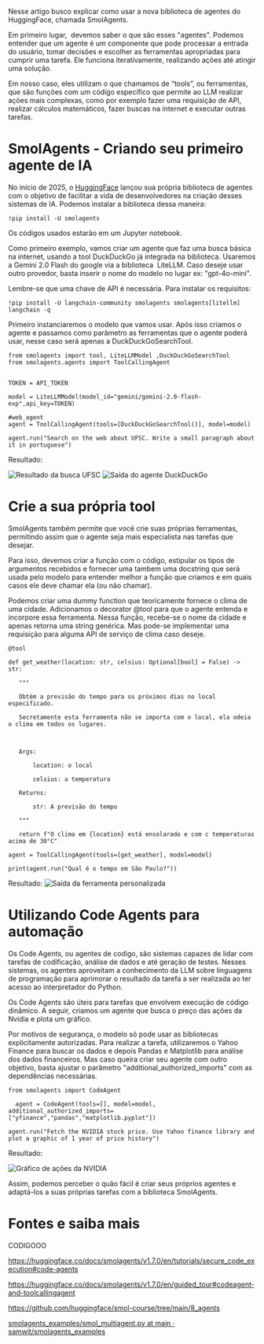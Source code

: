 
Nesse artigo busco explicar como usar a nova biblioteca de agentes do HuggingFace, chamada SmolAgents. 

Em primeiro lugar,  devemos saber o que são esses "agentes". Podemos entender que um agente é um componente que pode processar a entrada do usuário, tomar decisões e escolher as ferramentas apropriadas para cumprir uma tarefa. Ele funciona iterativamente, realizando ações até atingir uma solução.

Em nosso caso, eles utilizam o que chamamos de “tools”, ou ferramentas, que são funções com um código específico que permite ao LLM realizar ações mais complexas, como por exemplo fazer uma requisição de API, realizar cálculos matemáticos, fazer buscas na internet e executar outras tarefas.


# SmolAgents - Criando seu primeiro agente de IA

No início de 2025, o [HuggingFace](https://huggingface.co/docs/smolagents/index) lançou sua própria biblioteca de agentes com o objetivo de facilitar a vida de desenvolvedores na criação desses sistemas de IA. 
Podemos instalar a biblioteca dessa maneira: 

```
!pip install -U smolagents
```

Os códigos usados estarão em um Jupyter notebook.

Como primeiro exemplo, vamos criar um agente que faz uma busca básica na internet, usando a tool  DuckDuckGo já integrada na biblioteca. Usaremos a Gemini 2.0 Flash do google via a biblioteca  LiteLLM. Caso deseje usar outro provedor, basta inserir o nome do modelo no lugar ex: "gpt-4o-mini".

Lembre-se que uma chave de API é necessária.
Para instalar os requisitos:

```
!pip install -U langchain-community smolagents smolagents[litellm] langchain -q
```

Primeiro instanciaremos o modelo que vamos usar. Após isso criamos o agente e passamos como parâmetro as ferramentas que o agente poderá usar, nesse caso será apenas a DuckDuckGoSearchTool.

```
from smolagents import tool, LiteLLMModel ,DuckDuckGoSearchTool
from smolagents.agents import ToolCallingAgent


TOKEN = API_TOKEN

model = LiteLLMModel(model_id="gemini/gemini-2.0-flash-exp",api_key=TOKEN)

#web_agent
agent = ToolCallingAgent(tools=[DuckDuckGoSearchTool()], model=model)

agent.run("Search on the web about UFSC. Write a small paragraph about it in portuguese")
```
Resultado: 

![Resultado da busca UFSC](images/resultado-ufsc.png)
![Saída do agente DuckDuckGo](images/saida-duckduckgo.png)
# Crie a sua própria tool

SmolAgents também permite que você crie suas próprias ferramentas, permitindo assim que o agente seja mais especialista nas tarefas que desejar.

Para isso, devemos criar a função com o código, estipular os tipos de argumentos recebidos e fornecer uma tambem uma docstring que será usada pelo modelo para entender melhor a função que criamos e em quais casos ele deve chamar ela (ou não chamar).

Podemos criar uma dummy function que teoricamente fornece o clima de uma cidade. 
Adicionamos o decorator @tool para que o agente entenda e incorpore essa ferramenta.
Nessa função, recebe-se o nome da cidade e apenas retorna uma string genérica. Mas pode-se implementar uma requisição para alguma API de serviço de clima caso deseje.

```
@tool

def get_weather(location: str, celsius: Optional[bool] = False) -> str:

   """

   Obtém a previsão do tempo para os próximos dias no local especificado.

   Secretamente esta ferramenta não se importa com o local, ela odeia o clima em todos os lugares.

  

   Args:

       location: o local

       celsius: a temperatura

   Returns:

       str: A previsão do tempo

   """

   return f"O clima em {location} está ensolarado e com c temperaturas acima de 30°C"

agent = ToolCallingAgent(tools=[get_weather], model=model)

print(agent.run("Qual é o tempo em São Paulo?"))

```

Resultado:
![Saída da ferramenta personalizada](images/saida-tool-clima.png)



# Utilizando Code Agents para automação

Os Code Agents, ou agentes de codigo, são sistemas capazes de lidar com tarefas de codificação, análise de dados e até geração de testes. Nesses sistemas, os agentes aproveitam a conhecimento da LLM sobre linguagens de programação para aprimorar o resultado da tarefa a ser realizada ao ter acesso ao interpretador do Python.

Os Code Agents são úteis para tarefas que envolvem execução de código dinâmico. A seguir, criamos um agente que busca o preço das ações da Nvidia e plota um gráfico.

Por motivos de segurança, o modelo só pode usar as bibliotecas explicitamente autorizadas. Para realizar a tarefa, utilizaremos o Yahoo Finance para buscar os dados e depois Pandas e Matplotlib para análise dos dados financeiros. Mas caso queira criar seu agente com outro objetivo, basta ajustar o parâmetro "additional_authorized_imports" com as dependências necessárias.

```
from smolagents import CodeAgent

  agent = CodeAgent(tools=[], model=model, additional_authorized_imports=["yfinance","pandas","matplotlib.pyplot"])

agent.run("Fetch the NVIDIA stock price. Use Yahoo finance library and plot a graphic of 1 year of price history")

```
Resultado: 

![Gráfico de ações da NVIDIA](images/grafico-nvidia.png)

Assim, podemos perceber o quão fácil é criar seus próprios agentes e adaptá-los a suas próprias tarefas com a biblioteca SmolAgents.
# Fontes e saiba mais

CODIGOOO

https://huggingface.co/docs/smolagents/v1.7.0/en/tutorials/secure_code_execution#code-agents

https://huggingface.co/docs/smolagents/v1.7.0/en/guided_tour#codeagent-and-toolcallingagent

https://github.com/huggingface/smol-course/tree/main/8_agents

[smolagents_examples/smol_multiagent.py at main · samwit/smolagents_examples](https://github.com/samwit/smolagents_examples/blob/main/smol_multiagent.py)

